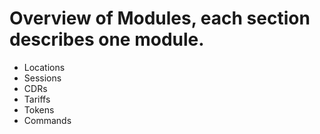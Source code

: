 # Overview of Modules, each section describes one module.
- Locations
- Sessions
- CDRs
- Tariffs
- Tokens
- Commands
